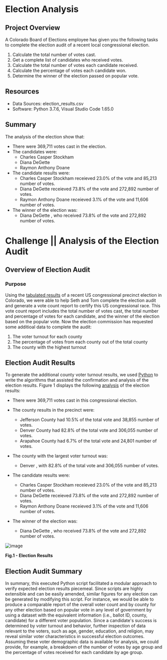 # Election Analysis

## Project Overview
A Colorado Board of Elections employee has given you the following tasks to complete the election audit of a recent local congressional election.

1. Calculate the total number of votes cast.
2. Get a complete list of candidates who received votes.
3. Calculate the total number of votes each candidate received.
4. Calculate the percentage of votes each candidate won.
5. Determine the winner of the election passed on popular vote.

## Resources
- Data Sources: election_results.csv
- Software: Python 3.7.6, Visual Studio Code 1.65.0

## Summary
The analysis of the election show that:
- There were 369,711 votes cast in the election.
- The candidates were:
  - Charles Casper Stockham
  - Diana DeGette
  - Raymon Anthony Doane
- The candidate results were:
  - Charles Casper Stockham receieved 23.0% of the vote and 85,213 number of votes.  
  - Diana DeGette receieved 73.8% of the vote and 272,892 number of votes.  
  - Raymon Anthony Doane receieved 3.1% of the vote and 11,606 number of votes.  
- The winner of the election was:
  - Diana DeGette , who received 73.8% of the vote and 272,892 number of votes.
 

# Challenge || Analysis of the Election Audit
  
## Overview of Election Audit

### Purpose

Using the [tabulated results](/Resources/election_results.csv) of a recent US congressional precinct election in Colorado, we were able to help Seth and Tom complete the election audit and generate a vote count report to certify this US congressional race. This vote count report includes the total number of votes cast, the total number and percentage of votes for each candidate, and the winner of the election based on the popular vote. Now the election commission has requested some additioal data to complete the audit:

1. The voter turnout for each county
2. The percentage of votes from each county out of the total county
3. The county with the highest turnout

## Election Audit Results

To generate the additional county voter turnout results, we used [Python](/PyPoll_Challenge.py) to write the algorithms that assisted the confirmation and analysis of the election results. Figure 1 displays the following [analysis](/Analysis/election_analysis.txt) of the election results:

- There were 369,711 votes cast in this congressional election.

- The county results in the precinct were:
  - Jefferson County had 10.5% of the total vote and 38,855 number of votes.  
  - Denver County had 82.8% of the total vote and 306,055 number of votes.  
  - Arapahoe County had 6.7% of the total vote and 24,801 number of votes. 

- The county with the largest voter turnout was:
  - Denver , with 82.8% of the total vote and 306,055 number of votes.

- The candidate results were:
  - Charles Casper Stockham receieved 23.0% of the vote and 85,213 number of votes.  
  - Diana DeGette receieved 73.8% of the vote and 272,892 number of votes.  
  - Raymon Anthony Doane receieved 3.1% of the vote and 11,606 number of votes. 

- The winner of the election was:
  - Diana DeGette , who received 73.8% of the vote and 272,892 number of votes.

![image](https://user-images.githubusercontent.com/99936542/157600432-0cc39a94-e554-45e0-b367-9f39668728f6.png)

<b>Fig.1 - Election Results</b>

## Election Audit Summary

In summary, this executed Python script facilitated a modular approach to verify expected election results piecemeal. Since scripts are highly extensible and can be easily amended, similar figures for any election can be generated by modifying this script. For instance, we would be able to produce a comparable report of the overall voter count and by county for any other election based on popular vote in any level of government by using a dataset with the equivalent information (i.e., ballot ID, county, candidate) for a different voter population. Since a candidate's success is determined by voter turnout and behavior, further inspection of data relevant to the voters, such as age, gender, education, and religion, may reveal similar voter characteristics in successful election outcomes. Assuming these voter demographic data is available for analysis, we could provide, for example, a breakdown of the number of votes by age group and the percentage of votes received for each candidate by age group.
